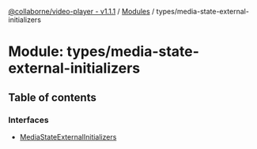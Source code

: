 [@collaborne/video-player - v1.1.1](/docs/../README.md) / [Modules](/docs/modules.md) / types/media-state-external-initializers

# Module: types/media-state-external-initializers

## Table of contents

### Interfaces

- [MediaStateExternalInitializers](/docs/interfaces/types_media_state_external_initializers.MediaStateExternalInitializers.md)
